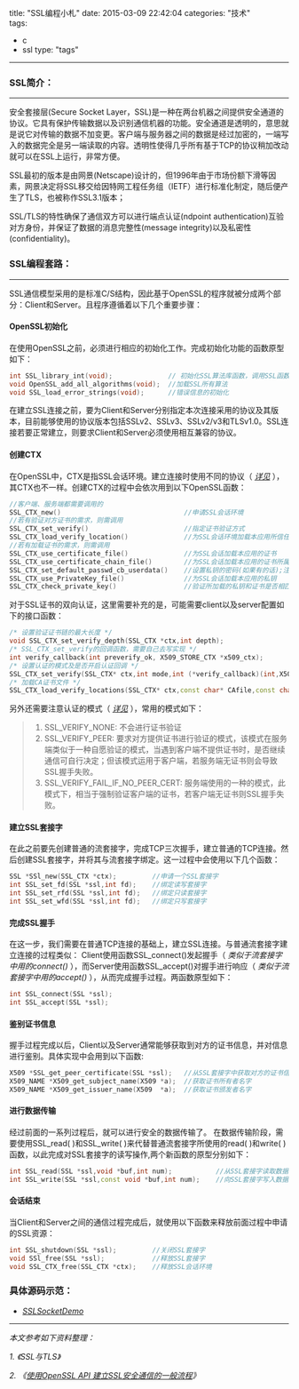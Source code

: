 title: "SSL编程小札"
date: 2015-03-09 22:42:04
categories: "技术"  
tags: 
  - c
  - ssl 
type: "tags"
---

### SSL简介：
---

安全套接层(Secure Socket Layer，SSL)是一种在两台机器之间提供安全通道的协议。它具有保护传输数据以及识别通信机器的功能。安全通道是透明的，意思就是说它对传输的数据不加变更。客户端与服务器之间的数据是经过加密的，一端写入的数据完全是另一端读取的内容。透明性使得几乎所有基于TCP的协议稍加改动就可以在SSL上运行，非常方便。

SSL最初的版本是由网景(Netscape)设计的，但1996年由于市场份额下滑等因素，网景决定将SSL移交给因特网工程任务组（IETF）进行标准化制定，随后便产生了TLS，也被称作SSL3.1版本；

SSL/TLS的特性确保了通信双方可以进行端点认证(ndpoint authentication)互验对方身份，并保证了数据的消息完整性(message integrity)以及私密性(confidentiality)。
<!--more-->
### SSL编程套路：
---

SSL通信模型采用的是标准C/S结构，因此基于OpenSSL的程序就被分成两个部分：Client和Server。且程序遵循着以下几个重要步骤：

#### OpenSSL初始化

在使用OpenSSL之前，必须进行相应的初始化工作。完成初始化功能的函数原型如下： 
```cpp
int SSL_library_int(void);              // 初始化SSL算法库函数，调用SSL函数之前必须调用此函数
void OpenSSL_add_all_algorithms(void);  //加载SSL所有算法
void SSL_load_error_strings(void);      //错误信息的初始化  
```
在建立SSL连接之前，要为Client和Server分别指定本次连接采用的协议及其版本，目前能够使用的协议版本包括SSLv2、SSLv3、SSLv2/v3和TLSv1.0。SSL连接若要正常建立，则要求Client和Server必须使用相互兼容的协议。

#### 创建CTX

在OpenSSL中，CTX是指SSL会话环境。建立连接时使用不同的协议（ [*详见*](http://www.openssl.org/docs/ssl/SSL_CTX_new.html) ），其CTX也不一样。创建CTX的过程中会依次用到以下OpenSSL函数：
```cpp
//客户端、服务端都需要调用的
SSL_CTX_new()                               //申请SSL会话环境
//若有验证对方证书的需求，则需调用
SSL_CTX_set_verify()                        //指定证书验证方式
SSL_CTX_load_verify_location()              //为SSL会话环境加载本应用所信任的CA证书列表
//若有加载证书的需求，则需调用
SSL_CTX_use_certificate_file()              //为SSL会话加载本应用的证书
SSL_CTX_use_certificate_chain_file()        //为SSL会话加载本应用的证书所属的证书链
SSL_CTX_set_default_passwd_cb_userdata()    //设置私钥的密码(如果有的话);注：需要在加载私钥之前设置
SSL_CTX_use_PrivateKey_file()               //为SSL会话加载本应用的私钥
SSL_CTX_check_private_key()                 //验证所加载的私钥和证书是否相匹配
```

对于SSL证书的双向认证，这里需要补充的是，可能需要client以及server配置如下的接口函数：
```cpp
/* 设置验证证书链的最大长度 */
void SSL_CTX_set_verify_depth(SSL_CTX *ctx,int depth);
/* SSL_CTX_set_verify的回调函数，需要自己去写实现 */
int verify_callback(int preverify_ok, X509_STORE_CTX *x509_ctx);
/* 设置认证的模式及是否开启认证回调 */
SSL_CTX_set_verify(SSL_CTX* ctx,int mode,int (*verify_callback)(int,X509_STORE_CTX*));
/* 加载CA证书文件 */
SSL_CTX_load_verify_locations(SSL_CTX* ctx,const char* CAfile,const char* CApath);
```
另外还需要注意认证的模式（ [*详见*](https://www.openssl.org/docs/ssl/SSL_CTX_set_verify.html) ），常用的模式如下：

> 1. SSL_VERIFY_NONE:
    不会进行证书验证
> 2. SSL_VERIFY_PEER:
    要求对方提供证书进行验证的模式，该模式在服务端类似于一种自愿验证的模式，当遇到客户端不提供证书时，是否继续通信可自行决定；但该模式运用于客户端，若服务端无证书则会导致SSL握手失败。
> 3. SSL_VERIFY_FAIL_IF_NO_PEER_CERT:
    服务端使用的一种的模式，此模式下，相当于强制验证客户端的证书，若客户端无证书则SSL握手失败。

#### 建立SSL套接字

在此之前要先创建普通的流套接字，完成TCP三次握手，建立普通的TCP连接。然后创建SSL套接字，并将其与流套接字绑定。这一过程中会使用以下几个函数：
```cpp
SSL *SSl_new(SSL_CTX *ctx);         //申请一个SSL套接字
int SSL_set_fd(SSL *ssl,int fd);    //绑定读写套接字
int SSL_set_rfd(SSL *ssl,int fd);   //绑定只读套接字
int SSL_set_wfd(SSL *ssl,int fd);   //绑定只写套接字
```

#### 完成SSL握手

在这一步，我们需要在普通TCP连接的基础上，建立SSL连接。与普通流套接字建立连接的过程类似：
Client使用函数SSL_connect()发起握手（ *类似于流套接字中用的connect()* ），而Server使用函数SSL_accept()对握手进行响应（ *类似于流套接字中用的accept()* ），从而完成握手过程。两函数原型如下：
```cpp
int SSL_connect(SSL *ssl);
int SSL_accept(SSL *ssl);
```

#### 鉴别证书信息

握手过程完成以后，Client以及Server通常能够获取到对方的证书信息，并对信息进行鉴别。具体实现中会用到以下函数:
```cpp
X509 *SSL_get_peer_certificate(SSL *ssl);   //从SSL套接字中获取对方的证书信息
X509_NAME *X509_get_subject_name(X509 *a);  //获取证书所有者名字
X509_NAME *X509_get_issuer_name(X509  *a);  //获取证书颁发者名字
```

#### 进行数据传输

经过前面的一系列过程后，就可以进行安全的数据传输了。
在数据传输阶段，需要使用SSL_read( )和SSL_write( )来代替普通流套接字所使用的read( )和write( )函数，以此完成对SSL套接字的读写操作,两个新函数的原型分别如下：
```cpp
int SSL_read(SSL *ssl,void *buf,int num);           //从SSL套接字读取数据
int SSL_write(SSL *ssl,const void *buf,int num);    //向SSL套接字写入数据
```

#### 会话结束

当Client和Server之间的通信过程完成后，就使用以下函数来释放前面过程中申请的SSL资源： 
```cpp
int SSL_shutdown(SSL *ssl);         //关闭SSL套接字
void SSl_free(SSL *ssl);            //释放SSL套接字
void SSL_CTX_free(SSL_CTX *ctx);    //释放SSL会话环境
```

### 具体源码示范：

- [*SSLSocketDemo*](https://github.com/ErikJiang/SSLSocketDemo)

---

*本文参考如下资料整理：*

*1. 《SSL与TLS》*

*2. 《[使用OpenSSL API 建立SSL安全通信的一般流程](http://blog.bccn.net/Ping_Fani07/13407)》*



